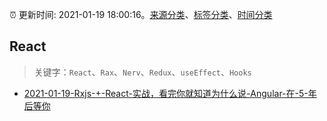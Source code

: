 :alarm_clock: 更新时间: 2021-01-19 18:00:16。[来源分类](../README.md)、[标签分类](../TAGS.md)、[时间分类](../TIMELINE.md)

## React


> 关键字：`React`、`Rax`、`Nerv`、`Redux`、`useEffect`、`Hooks`



- [2021-01-19-Rxjs-+-React-实战，看完你就知道为什么说-Angular-在-5-年后等你](https://toutiao.io/k/erdh9cz) 